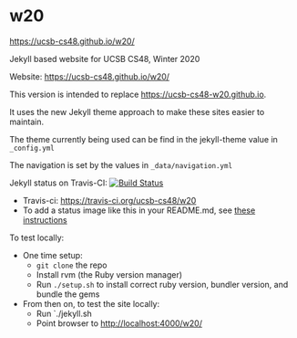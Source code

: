 # w20

https://ucsb-cs48.github.io/w20/

Jekyll based website for UCSB CS48, Winter 2020

Website: <https://ucsb-cs48.github.io/w20/>

This version is intended to replace <https://ucsb-cs48-w20.github.io>.

It uses the new Jekyll theme approach to make these sites easier to maintain.

The theme currently being used can be find in the jekyll-theme value
in `_config.yml`

The navigation is set by the values in `_data/navigation.yml`

Jekyll status on Travis-CI: [![Build Status](https://travis-ci.org/ucsb-cs48/w20.svg?branch=master)](https://travis-ci.org/ucsb-cs48/w20)

* Travis-ci: https://travis-ci.org/ucsb-cs48/w20
* To add a status image like this in your README.md, see [these instructions](https://docs.travis-ci.com/user/status-images/)

To test locally:
* One time setup:
    * `git clone` the repo
    * Install rvm (the Ruby version manager)
    * Run `./setup.sh` to install correct ruby version, bundler version, and bundle the gems
* From then on, to test the site locally:
    * Run `./jekyll.sh
    * Point browser to <http://localhost:4000/w20/>



